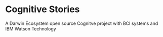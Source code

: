 # Cognitive Stories
A Darwin Ecosystem open source Cognitve project with BCI systems and IBM Watson Technology
